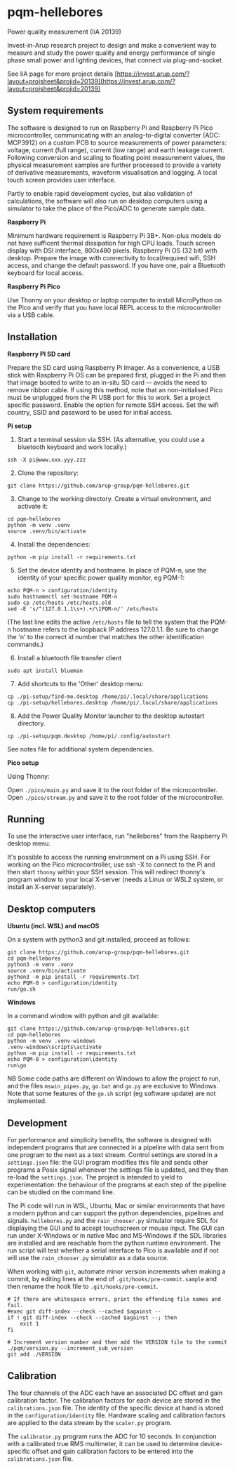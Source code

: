 # pqm-hellebores
Power quality measurement (IiA 20139)

Invest-in-Arup research project to design and make a convenient way to measure and study the power quality and energy performance of single phase small power and lighting devices, that connect via plug-and-socket.

See IiA page for more project details [https://invest.arup.com/?layout=projsheet&projid=20139](https://invest.arup.com/?layout=projsheet&projid=20139)

## System requirements
The software is designed to run on Raspberry Pi and Raspberry Pi Pico microcontroller, communicating with an analog-to-digital converter (ADC: MCP3912) on a custom PCB to source measurements of power parameters: voltage, current (full range), current (low range) and earth leakage current. Following conversion and scaling to floating point measurement values, the physical measurement samples are further processed to provide a variety of derivative measurements, waveform visualisation and logging. A local touch screen provides user interface.

Partly to enable rapid development cycles, but also validation of calculations, the software will also run on desktop computers using a simulator to take the place of the Pico/ADC to generate sample data.

**Raspberry Pi**  

Minimum hardware requirement is Raspberry Pi 3B+. Non-plus models do not have sufficent thermal dissipation for high CPU loads. Touch screen display with DSI interface, 800x480 pixels. Raspberry Pi OS (32 bit) with desktop. Prepare the image with connectivity to local/required wifi, SSH access, and change the default password. If you have one, pair a Bluetooth keyboard for local access.

**Raspberry Pi Pico**  

Use Thonny on your desktop or laptop computer to install MicroPython on the Pico and verify that you have local REPL access to the microcontroller via a USB cable.

## Installation
**Raspberry PI SD card**

Prepare the SD card using Raspberry Pi Imager. As a convenience, a USB stick with Raspberry Pi OS can be prepared first, plugged in the Pi and then that image booted to write to an in-situ SD card -- avoids the need to remove ribbon cable. If using this method, note that an non-initialised Pico must be unplugged from the Pi USB port for this to work.
Set a project specific password.
Enable the option for remote SSH access.
Set the wifi country, SSID and password to be used for initial access.

**Pi setup**  

1. Start a terminal session via SSH. (As alternative, you could use a bluetooth keyboard and work locally.)
```
ssh -X pi@www.xxx.yyy.zzz
```

2. Clone the repository:  
```
git clone https://github.com/arup-group/pqm-hellebores.git
```

3. Change to the working directory. Create a virtual environment, and activate it:
```
cd pqm-hellebores
python -m venv .venv
source .venv/bin/activate
```

4. Install the dependencies:
```
python -m pip install -r requirements.txt
```

5. Set the device identity and hostname. In place of PQM-n, use the identity of your specific power quality monitor, eg PQM-1:
```
echo PQM-n > configuration/identity
sudo hostnamectl set-hostname PQM-n
sudo cp /etc/hosts /etc/hosts.old
sed -E 's/^(127.0.1.1\s+).+/\1PQM-n/' /etc/hosts
```
(The last line edits the active `/etc/hosts` file to tell the system that the PQM-n hostname refers to the loopback IP address 127.0.1.1. Be sure to change the 'n' to the correct id number that matches the other identification commands.)

6. Install a bluetooth file transfer client
```
sudo apt install blueman
```

7. Add shortcuts to the 'Other' desktop menu:
```
cp ./pi-setup/find-me.desktop /home/pi/.local/share/applications
cp ./pi-setup/hellebores.desktop /home/pi/.local/share/applications
```

8. Add the Power Quality Monitor launcher to the desktop autostart directory.
```
cp ./pi-setup/pqm.desktop /home/pi/.config/autostart
```

See notes file for additional system dependencies.
  
**Pico setup**  

Using Thonny:

Open `./pico/main.py` and save it to the root folder of the microcontroller.
Open `./pico/stream.py` and save it to the root folder of the microcontroller.

## Running
To use the interactive user interface, run "hellebores" from the Raspberry Pi desktop menu.

It's possible to access the running environment on a Pi using SSH. For working on the Pico microcontroller, use ssh -X to connect to the Pi and then start `thonny` within your SSH session. This will redirect thonny's program window to your local X-server (needs a Linux or WSL2 system, or install an X-server separately).

## Desktop computers
**Ubuntu (incl. WSL) and macOS**

On a system with python3 and git installed, proceed as follows:
```
git clone https://github.com/arup-group/pqm-hellebores.git
cd pqm-hellebores
python3 -m venv .venv
source .venv/bin/activate
python3 -m pip install -r requirements.txt
echo PQM-0 > configuration/identity
run/go.sh
```

**Windows**

In a command window with python and git available:
```
git clone https://github.com/arup-group/pqm-hellebores.git
cd pqm-hellebores
python -m venv .venv-windows
.venv-windows\scripts\activate
python -m pip install -r requirements.txt
echo PQM-0 > configuration\identity
run\go
```

NB Some code paths are different on Windows to allow the project to run, and the files `mswin_pipes.py`, `go.bat` and `go.py` are exclusive to Windows. Note that some features of the `go.sh` script (eg software update) are not implemented.


## Development

For performance and simplicity benefits, the software is designed with independent programs that are connected in a pipeline with data sent from one program to the next as a text stream. Control settings are stored in a `settings.json` file: the GUI program modifies this file and sends other programs a Posix signal whenever the settings file is updated, and they then re-load the `settings.json`. The project is intended to yield to experimentation: the behaviour of the programs at each step of the pipeline can be studied on the command line.

The Pi code will run in WSL, Ubuntu, Mac or similar environments that have a modern python and can support the python dependencies, pipelines and signals. `hellebores.py` and the `rain_chooser.py` simulator require SDL for displaying the GUI and to accept touchscreen or mouse input. The GUI can run under X-Windows or in native Mac and MS-Windows if the SDL libraries are installed and are reachable from the python runtime environment. The run script will test whether a serial interface to Pico is available and if not will use the `rain_chooser.py` simulator as a data source.

When working with `git`, automate minor version increments when making a commit, by editing lines at the end of `.git/hooks/pre-commit.sample` and then rename the hook file to `.git/hooks/pre-commit`.

```
# If there are whitespace errors, print the offending file names and fail.
#exec git diff-index --check --cached $against --
if ! git diff-index --check --cached $against --; then
    exit 1
fi

# Increment version number and then add the VERSION file to the commit
./pqm/version.py --increment_sub_version
git add ./VERSION
```

## Calibration

The four channels of the ADC each have an associated DC offset and gain calibration factor. The calibration factors for each device are stored in the `calibrations.json` file. The identity of the specific device at hand is stored in the `configuration/identity` file. Hardware scaling and calibration factors are applied to the data stream by the `scaler.py` program.

The `calibrator.py` program runs the ADC for 10 seconds. In conjunction with a calibrated true RMS multimeter, it can be used to determine device-specific offset and gain calibration factors to be entered into the `calibrations.json` file.


